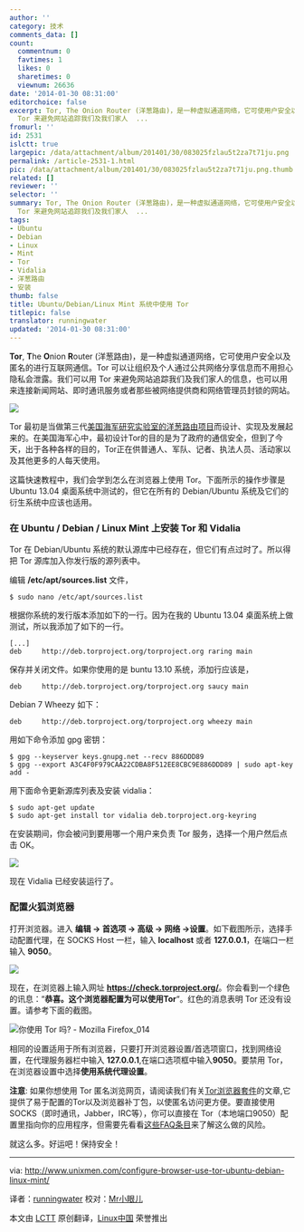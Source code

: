 ```yaml
---
author: ''
category: 技术
comments_data: []
count:
  commentnum: 0
  favtimes: 1
  likes: 0
  sharetimes: 0
  viewnum: 26636
date: '2014-01-30 08:31:00'
editorchoice: false
excerpt: Tor, The Onion Router (洋葱路由)，是一种虚拟通道网络，它可使用户安全以及匿名的进行互联网通信。Tor 可以让组织及个人通过公共网络分享信息而不用担心隐私会泄露。我们可以用
  Tor 来避免网站追踪我们及我们家人  ...
fromurl: ''
id: 2531
islctt: true
largepic: /data/attachment/album/201401/30/083025fzlau5t2za7t71ju.png
permalink: /article-2531-1.html
pic: /data/attachment/album/201401/30/083025fzlau5t2za7t71ju.png.thumb.jpg
related: []
reviewer: ''
selector: ''
summary: Tor, The Onion Router (洋葱路由)，是一种虚拟通道网络，它可使用户安全以及匿名的进行互联网通信。Tor 可以让组织及个人通过公共网络分享信息而不用担心隐私会泄露。我们可以用
  Tor 来避免网站追踪我们及我们家人  ...
tags:
- Ubuntu
- Debian
- Linux
- Mint
- Tor
- Vidalia
- 洋葱路由
- 安装
thumb: false
title: Ubuntu/Debian/Linux Mint 系统中使用 Tor
titlepic: false
translator: runningwater
updated: '2014-01-30 08:31:00'
---
```


**Tor**, **T**he **O**nion **R**outer (洋葱路由)，是一种虚拟通道网络，它可使用户安全以及匿名的进行互联网通信。Tor 可以让组织及个人通过公共网络分享信息而不用担心隐私会泄露。我们可以用 Tor 来避免网站追踪我们及我们家人的信息，也可以用来连接新闻网站、即时通讯服务或者那些被网络提供商和网络管理员封锁的网站。


![](/data/attachment/album/201401/30/083025fzlau5t2za7t71ju.png)


Tor 最初是当做第三代[美国海军研究实验室的洋葱路由项目](http://www.onion-router.net/)而设计、实现及发展起来的。在美国海军心中，最初设计Tor的目的是为了政府的通信安全，但到了今天，出于各种各样的目的，Tor正在供普通人、军队、记者、执法人员、活动家以及其他更多的人每天使用。


这篇快速教程中，我们会学到怎么在浏览器上使用 Tor。下面所示的操作步骤是 Ubuntu 13.04 桌面系统中测试的，但它在所有的 Debian/Ubuntu 系统及它们的衍生系统中应该也适用。


### 在 Ubuntu / Debian / Linux Mint 上安装 Tor 和 Vidalia


Tor 在 Debian/Ubuntu 系统的默认源库中已经存在，但它们有点过时了。所以得把 Tor 源库加入你发行版的源列表中。


编辑 **/etc/apt/sources.list** 文件，



```
$ sudo nano /etc/apt/sources.list

```

根据你系统的发行版本添加如下的一行。因为在我的 Ubuntu 13.04 桌面系统上做测试，所以我添加了如下的一行。



```
[...]
deb     http://deb.torproject.org/torproject.org raring main

```

保存并关闭文件。如果你使用的是 buntu 13.10 系统，添加行应该是，



```
deb     http://deb.torproject.org/torproject.org saucy main

```

Debian 7 Wheezy 如下：



```
deb     http://deb.torproject.org/torproject.org wheezy main

```

用如下命令添加 gpg 密钥：



```
$ gpg --keyserver keys.gnupg.net --recv 886DDD89 
$ gpg --export A3C4F0F979CAA22CDBA8F512EE8CBC9E886DDD89 | sudo apt-key add -

```

用下面命令更新源库列表及安装 vidalia：



```
$ sudo apt-get update
$ sudo apt-get install tor vidalia deb.torproject.org-keyring

```

在安装期间，你会被问到要用哪一个用户来负责 Tor 服务，选择一个用户然后点击 OK。


![](/data/attachment/album/201401/30/083104seeq8tiyw22k536f.jpg)


现在 Vidalia 已经安装运行了。


### 配置火狐浏览器


打开浏览器。进入 **编辑 -> 首选项 -> 高级 -> 网络 ->设置**。如下截图所示，选择手动配置代理，在 SOCKS Host 一栏，输入 **localhost** 或者 **127.0.0.1**，在端口一栏输入 **9050**。


![](/data/attachment/album/201401/30/083106i9yomka94mh9m300.jpg)


现在，在浏览器上输入网址 **<https://check.torproject.org/>**。你会看到一个绿色的讯息：“**恭喜。这个浏览器配置为可以使用Tor**“。红色的消息表明 Tor 还没有设置。请参考下面的截图。


![你使用 Tor 吗? - Mozilla Firefox_014](/data/attachment/album/201401/30/0831110ktp1128ix98fuz2.jpg)


相同的设置适用于所有浏览器，只要打开浏览器设置/首选项窗口，找到网络设置，在代理服务器栏中输入 **127.0.0.1**,在端口选项框中输入**9050**。要禁用 Tor，在浏览器设置中选择**使用系统代理设置**。


**注意**: 如果你想使用 Tor 匿名浏览网页，请阅读我们有关[Tor浏览器套件](http://www.unixmen.com/protect-your-online-privacy-with-tor-browser/)的文章,它提供了易于配置的Tor以及浏览器补丁包，以使匿名访问更方便。要直接使用SOCKS（即时通讯，Jabber，IRC等），你可以直接在 Tor（本地端口9050）配置里指向你的应用程序，但需要先看看[这些FAQ条目](https://trac.torproject.org/projects/tor/wiki/doc/TorFAQ#SOCKSAndDNS)来了解这么做的风险。


就这么多。好运吧！保持安全！




---


via: <http://www.unixmen.com/configure-browser-use-tor-ubuntu-debian-linux-mint/>


译者：[runningwater](https://github.com/runningwater) 校对：[Mr小眼儿](http://blog.csdn.net/tinyeyeser)


本文由 [LCTT](https://github.com/LCTT/TranslateProject) 原创翻译，[Linux中国](http://linux.cn/) 荣誉推出